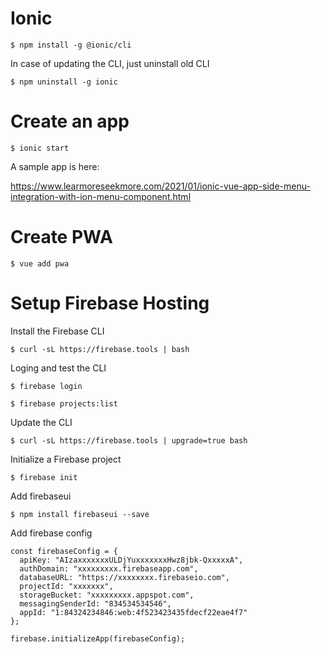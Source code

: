 # Ionic

```
$ npm install -g @ionic/cli
```

In case of updating the CLI, just uninstall old CLI

```
$ npm uninstall -g ionic
```

# Create an app

```
$ ionic start
```

A sample app is here:

https://www.learmoreseekmore.com/2021/01/ionic-vue-app-side-menu-integration-with-ion-menu-component.html


# Create PWA

```
$ vue add pwa
```

# Setup Firebase Hosting

Install the Firebase CLI

```
$ curl -sL https://firebase.tools | bash
```

Loging and test the CLI

```
$ firebase login

$ firebase projects:list
```

Update the CLI

```
$ curl -sL https://firebase.tools | upgrade=true bash
```

Initialize a Firebase project

```
$ firebase init
```

Add firebaseui

```
$ npm install firebaseui --save
```

Add firebase config

```
const firebaseConfig = {
  apiKey: "AIzaxxxxxxxULDjYuxxxxxxxHwz8jbk-QxxxxxA",
  authDomain: "xxxxxxxxx.firebaseapp.com",
  databaseURL: "https://xxxxxxxx.firebaseio.com",
  projectId: "xxxxxxx",
  storageBucket: "xxxxxxxxx.appspot.com",
  messagingSenderId: "834534534546",
  appId: "1:84324234846:web:4f523423435fdecf22eae4f7"
};

firebase.initializeApp(firebaseConfig);
```